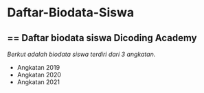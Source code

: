 # Daftar-Biodata-Siswa
==
Daftar biodata siswa Dicoding Academy
--
*Berkut adalah biodata siswa terdiri dari 3 angkatan.*
- Angkatan 2019
- Angkatan 2020
- Angkatan 2021
